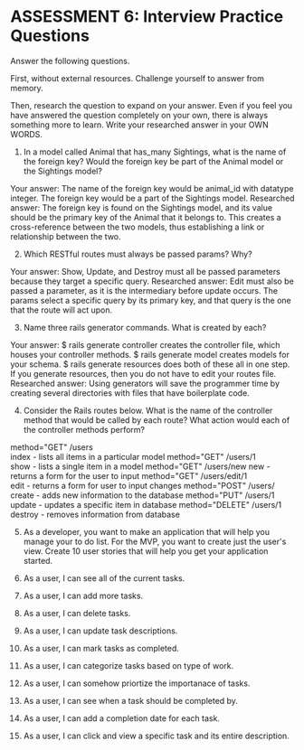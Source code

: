 # ASSESSMENT 6: Interview Practice Questions
Answer the following questions.

First, without external resources. Challenge yourself to answer from memory.

Then, research the question to expand on your answer. Even if you feel you have answered the question completely on your own, there is always something more to learn. Write your researched answer in your OWN WORDS.

1. In a model called Animal that has_many Sightings, what is the name of the foreign key? Would the foreign key be part of the Animal model or the Sightings model?

  Your answer:
    The name of the foreign key would be animal_id with datatype integer. The foreign key would be a part of the Sightings model.
  Researched answer:
    The foreign key is found on the Sightings model, and its value should be the primary key of the Animal that it belongs to. This creates a cross-reference between the two models, thus establishing a link or relationship between the two.


2. Which RESTful routes must always be passed params? Why?

  Your answer:
    Show, Update, and Destroy must all be passed parameters because they target a specific query.
  Researched answer:
    Edit must also be passed a parameter, as it is the intermediary before update occurs. The params select a specific query by its primary key, and that query is the one that the route will act upon.


3. Name three rails generator commands. What is created by each?

  Your answer:
    $ rails generate controller creates the controller file, which houses your controller methods. $ rails generate model creates models for your schema. $ rails generate resources does both of these all in one step. If you generate resources, then you do not have to edit your routes file.
  Researched answer:
    Using generators will save the programmer time by creating several directories with files that have boilerplate code.


4. Consider the Rails routes below. What is the name of the controller method that would be called by each route? What action would each of the controller methods perform?

method="GET"    /users          
  index - lists all items in a particular model
method="GET"    /users/1  
  show - lists a single item in a model
method="GET"    /users/new
  new - returns a form for the user to input
method="GET"    /users/edit/1    
  edit - returns a form for user to input changes
method="POST"   /users/       
  create - adds new information to the database
method="PUT"    /users/1      
  update - updates a specific item in database
method="DELETE" /users/1      
  destroy - removes information from database


5. As a developer, you want to make an application that will help you manage your to do list. For the MVP, you want to create just the user's view. Create 10 user stories that will help you get your application started. 

1. As a user, I can see all of the current tasks.
2. As a user, I can add more tasks.
3. As a user, I can delete tasks.
4. As a user, I can update task descriptions.
5. As a user, I can mark tasks as completed.
6. As a user, I can categorize tasks based on type of work.
7. As a user, I can somehow priortize the importanace of tasks.
8. As a user, I can see when a task should be completed by.
9. As a user, I can add a completion date for each task.
10. As a user, I can click and view a specific task and its entire description.